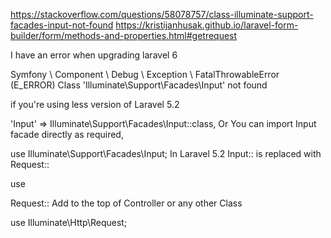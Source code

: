 https://stackoverflow.com/questions/58078757/class-illuminate-support-facades-input-not-found
https://kristijanhusak.github.io/laravel-form-builder/form/methods-and-properties.html#getrequest

I have an error when upgrading laravel 6

Symfony \ Component \ Debug \ Exception \ FatalThrowableError (E_ERROR) Class 'Illuminate\Support\Facades\Input' not found

if you're using less version of Laravel 5.2

'Input' => Illuminate\Support\Facades\Input::class,
Or You can import Input facade directly as required,

use Illuminate\Support\Facades\Input;
In Laravel 5.2 Input:: is replaced with Request::

use

Request::
Add to the top of Controller or any other Class

use Illuminate\Http\Request;